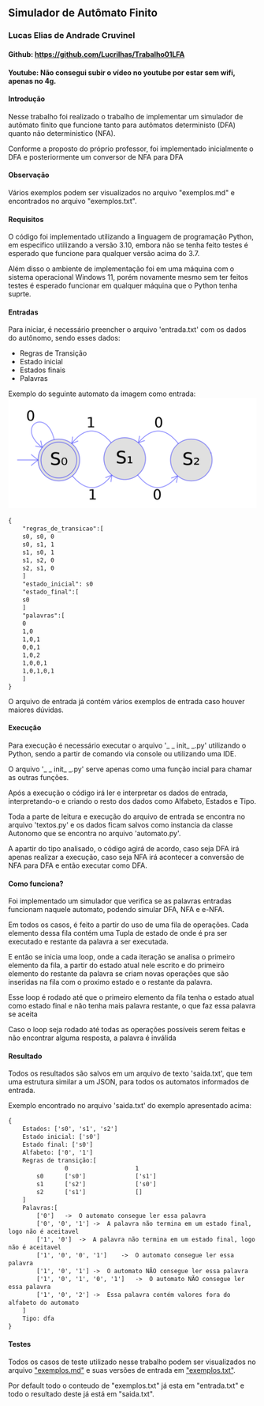 ## Simulador de Autômato Finito

### Lucas Elias de Andrade Cruvinel
#### Github: https://github.com/Lucrilhas/Trabalho01LFA
#### Youtube: Não consegui subir o vídeo no youtube por estar sem wifi, apenas no 4g.

#### Introdução
Nesse trabalho foi realizado o trabalho de implementar um simulador de autômato 
finito que funcione tanto para autômatos deterministo (DFA) quanto não deterministico (NFA).

Conforme a proposto do próprio professor, foi implementado inicialmente o DFA e 
posteriormente um conversor de NFA para DFA

#### Observação
Vários exemplos podem ser visualizados no arquivo "exemplos.md" e encontrados no arquivo "exemplos.txt".

#### Requisitos
O código foi implementado utilizando a linguagem de programação Python, em especifico utilizando
a versão 3.10, embora não se tenha feito testes é esperado que funcione para qualquer versão
acima do 3.7. 

Além disso o ambiente de implementação foi em uma máquina com o sistema operacional
Windows 11, porém novamente mesmo sem ter feitos testes é esperado funcionar em qualquer máquina
que o Python tenha suprte.

#### Entradas
Para iniciar, é necessário preencher o arquivo 'entrada.txt' com os dados do autônomo,
sendo esses dados:

* Regras de Transição
* Estado inicial
* Estados finais
* Palavras

Exemplo do seguinte automato da imagem como entrada:
![Exemplo DFA](imgs/exemplo_dfa.png)

```
{
    "regras_de_transicao":[
    s0, s0, 0
    s0, s1, 1
    s1, s0, 1
    s1, s2, 0
    s2, s1, 0
    ]
    "estado_inicial": s0
    "estado_final":[
    s0
    ]
    "palavras":[
    0
    1,0
    1,0,1
    0,0,1
    1,0,2
    1,0,0,1
    1,0,1,0,1
    ]
}
```
O arquivo de entrada já contém vários exemplos de entrada caso houver maiores dúvidas.

#### Execução

Para execução é necessário executar o arquivo '_ _ init_ _.py' utilizando o Python, sendo
a partir de comando via console ou utilizando uma IDE.

O arquivo '_ _ init_ _.py' serve apenas como uma função incial para chamar as outras funções.

Após a execução o código irá ler e interpretar os dados de entrada, interpretando-o e 
criando o resto dos dados como Alfabeto, Estados e Tipo.

Toda a parte de leitura e execução do arquivo de entrada se encontra no arquivo 'textos.py' e
os dados ficam salvos como instancia da classe Autonomo que se encontra no arquivo 'automato.py'.

A apartir do tipo analisado, o código agirá de acordo, caso seja DFA irá apenas realizar a execução,
caso seja NFA irá acontecer a conversão de NFA para DFA e então executar como DFA.

#### Como funciona?
Foi implementado um simulador que verifica se as palavras entradas funcionam naquele automato,
podendo simular DFA, NFA e e-NFA.

Em todos os casos, é feito a partir do uso de uma fila de operações. Cada elemento dessa fila contém uma
Tupla de estado de onde é pra ser executado e restante da palavra a ser executada.

E então se inicia uma loop, onde a cada iteração se analisa o primeiro elemento da fila, a partir do estado
atual nele escrito e do primeiro elemento do restante da palavra se criam novas operações que são inseridas
na fila com o proximo estado e o restante da palavra.

Esse loop é rodado até que o primeiro elemento da fila tenha o estado atual como estado final e não tenha
mais palavra restante, o que faz essa palavra se aceita

Caso o loop seja rodado até todas as operações possíveis serem feitas e não encontrar alguma resposta,
a palavra é inválida
<!--
#### DFA

A execução do DFA se encontra no arquivo 'automato.py' na classe DFA que recebe como entrada uma
instancia da classe Automato.

A partir disso irá realizar uma iteração para cada "letra" da palavra de entrada e a partir dessa
letra será realizado uma mudança de estado de acordo, começando pelo estado inicial informado.

Ao final da palavra será análisada o estado de parada e verificado se é um dos estados finais informados.

Esse processo será realizado para cada palavra de entrada informada pelo usuário.

#### NFA

A conversão de NFA para DFA começa já na interpretação da entrada do usuário, onde é
verificado se um estado tem mais de um estado de aceitação, modificando o atributo 'tipo'
da instancia autonomo.

Com isso o objetivo da função 'nfa_to_dfa' que se encontra no arquivo 'automato.py' é dividir esse estado
com mais estados de aceitação em diferentes estados. Para isso, é feito uma análise de quais são os 
próximos estados desse estado não deterministico.

E então esse estado não deterministico será criado novas regras de transição para apontar para esse novo
estado criado. Dessa forma reformulando todas as regras de transição envolvidas com esses estados.

Dessa forma será criado um novo automato a partir desse, porém esse novo sendo um automato deterministico
e iniciando o processo de DFA como descrito acima.
-->
#### Resultado

Todos os resultados são salvos em um arquivo de texto 'saida.txt', que tem uma estrutura similar
a um JSON, para todos os automatos informados de entrada.

Exemplo encontrado no arquivo 'saida.txt' do exemplo apresentado acima:
```
{
	Estados: ['s0', 's1', 's2']
	Estado inicial: ['s0']
	Estado final: ['s0']
	Alfabeto: ['0', '1']
	Regras de transição:[
				0					1					
		s0		['s0']				['s1']				
		s1		['s2']				['s0']				
		s2		['s1']				[]				
	]
	Palavras:[
		['0']	->	O automato consegue ler essa palavra
		['0', '0', '1']	->	A palavra não termina em um estado final, logo não é aceitavel
		['1', '0']	->	A palavra não termina em um estado final, logo não é aceitavel
		['1', '0', '0', '1']	->	O automato consegue ler essa palavra
		['1', '0', '1']	->	O automato NÃO consegue ler essa palavra
		['1', '0', '1', '0', '1']	->	O automato NÃO consegue ler essa palavra
		['1', '0', '2']	->	Essa palavra contém valores fora do alfabeto do automato
	]
	Tipo: dfa
}
```

#### Testes

Todos os casos de teste utilizado nesse trabalho podem ser visualizados no arquivo ["exemplos.md"](exemplos.md) e suas 
versões de entrada em ["exemplos.txt"](exemplos.txt).

Por default todo o conteudo de "exemplos.txt" já esta em "entrada.txt" e todo o resultado deste já 
está em "saida.txt".